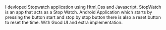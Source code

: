 I devloped Stopwatch application using Html,Css and Javascript. StopWatch is an app that acts as a Stop Watch. Android Application which starts by pressing the button start and stop by stop button there is also a reset button to reset the time. With Good UI and extra implementation.
